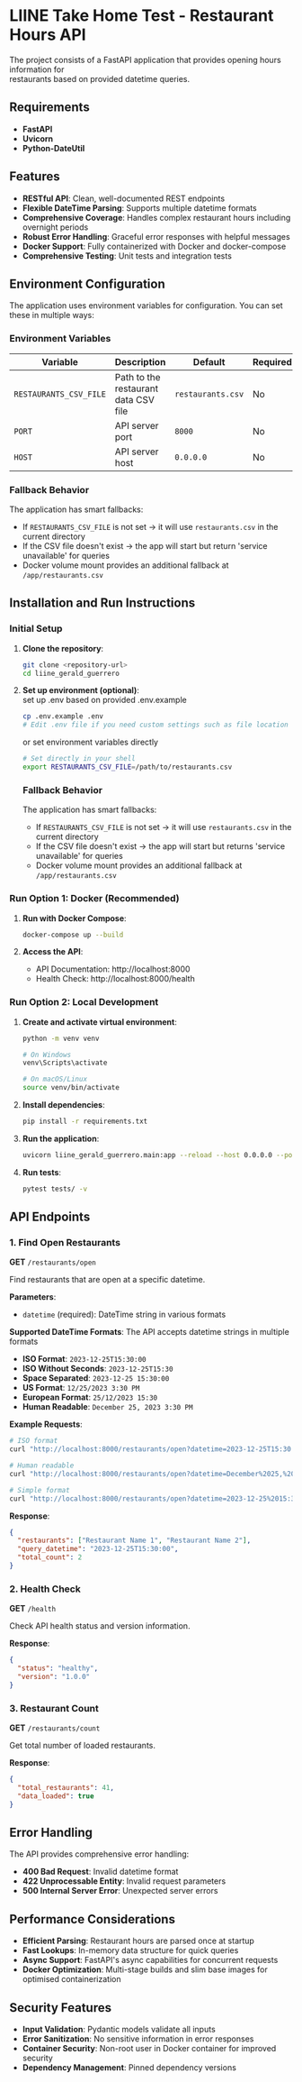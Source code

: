 # LIINE Take Home Test - Restaurant Hours API

The project consists of a FastAPI application that provides opening hours information for  
restaurants based on provided datetime queries.

## Requirements

- **FastAPI**
- **Uvicorn**
- **Python-DateUtil**

## Features

- **RESTful API**: Clean, well-documented REST endpoints
- **Flexible DateTime Parsing**: Supports multiple datetime formats
- **Comprehensive Coverage**: Handles complex restaurant hours including overnight periods
- **Robust Error Handling**: Graceful error responses with helpful messages
- **Docker Support**: Fully containerized with Docker and docker-compose
- **Comprehensive Testing**: Unit tests and integration tests

## Environment Configuration

The application uses environment variables for configuration. You can set these in multiple ways:

### Environment Variables

| Variable | Description | Default | Required |
|----------|-------------|---------|----------|
| `RESTAURANTS_CSV_FILE` | Path to the restaurant data CSV file | `restaurants.csv` | No |
| `PORT` | API server port | `8000` | No |
| `HOST` | API server host | `0.0.0.0` | No |


### Fallback Behavior

The application has smart fallbacks:
- If `RESTAURANTS_CSV_FILE` is not set → it will use `restaurants.csv` in the current directory
- If the CSV file doesn't exist → the app will start but return 'service unavailable' for queries
- Docker volume mount provides an additional fallback at `/app/restaurants.csv`

## Installation and Run Instructions
### Initial Setup
1. **Clone the repository**:
   ```bash
   git clone <repository-url>
   cd liine_gerald_guerrero
   ```

2. **Set up environment (optional)**:  
   set up .env based on provided .env.example
   ```bash
   cp .env.example .env
   # Edit .env file if you need custom settings such as file location for the csv
   ```
   or set environment variables directly
   ```bash
   # Set directly in your shell
   export RESTAURANTS_CSV_FILE=/path/to/restaurants.csv
   ```

    ### Fallback Behavior

    The application has smart fallbacks:
    - If `RESTAURANTS_CSV_FILE` is not set → it will use `restaurants.csv` in the current directory
    - If the CSV file doesn't exist → the app will start but returns 'service unavailable' for queries
    - Docker volume mount provides an additional fallback at `/app/restaurants.csv`


### Run Option 1: Docker (Recommended)

1. **Run with Docker Compose**:
   ```bash
   docker-compose up --build
   ```

2. **Access the API**:
   - API Documentation: http://localhost:8000
   - Health Check: http://localhost:8000/health

### Run Option 2: Local Development

1. **Create and activate virtual environment**:
   ```bash
   python -m venv venv
   
   # On Windows
   venv\Scripts\activate
   
   # On macOS/Linux
   source venv/bin/activate
   ```

2. **Install dependencies**:
   ```bash
   pip install -r requirements.txt
   ```

3. **Run the application**:
   ```bash
   uvicorn liine_gerald_guerrero.main:app --reload --host 0.0.0.0 --port 8000
   ```

4. **Run tests**:
   ```bash
   pytest tests/ -v
   ```

## API Endpoints

### 1. Find Open Restaurants
**GET** `/restaurants/open`

Find restaurants that are open at a specific datetime.

**Parameters**:
- `datetime` (required): DateTime string in various formats

**Supported DateTime Formats**:
The API accepts datetime strings in multiple formats

- **ISO Format**: `2023-12-25T15:30:00`
- **ISO Without Seconds**: `2023-12-25T15:30`
- **Space Separated**: `2023-12-25 15:30:00`
- **US Format**: `12/25/2023 3:30 PM`
- **European Format**: `25/12/2023 15:30`
- **Human Readable**: `December 25, 2023 3:30 PM`

**Example Requests**:
```bash
# ISO format
curl "http://localhost:8000/restaurants/open?datetime=2023-12-25T15:30:00"

# Human readable
curl "http://localhost:8000/restaurants/open?datetime=December%2025,%202023%203:30%20PM"

# Simple format
curl "http://localhost:8000/restaurants/open?datetime=2023-12-25%2015:30"
```

**Response**:
```json
{
  "restaurants": ["Restaurant Name 1", "Restaurant Name 2"],
  "query_datetime": "2023-12-25T15:30:00",
  "total_count": 2
}
```

### 2. Health Check
**GET** `/health`

Check API health status and version information.

**Response**:
```json
{
  "status": "healthy",
  "version": "1.0.0"
}
```

### 3. Restaurant Count
**GET** `/restaurants/count`

Get total number of loaded restaurants.

**Response**:
```json
{
  "total_restaurants": 41,
  "data_loaded": true
}
```

## Error Handling

The API provides comprehensive error handling:

- **400 Bad Request**: Invalid datetime format
- **422 Unprocessable Entity**: Invalid request parameters
- **500 Internal Server Error**: Unexpected server errors

## Performance Considerations

- **Efficient Parsing**: Restaurant hours are parsed once at startup
- **Fast Lookups**: In-memory data structure for quick queries
- **Async Support**: FastAPI's async capabilities for concurrent requests
- **Docker Optimization**: Multi-stage builds and slim base images for optimised containerization

## Security Features

- **Input Validation**: Pydantic models validate all inputs
- **Error Sanitization**: No sensitive information in error responses
- **Container Security**: Non-root user in Docker container for improved security
- **Dependency Management**: Pinned dependency versions

